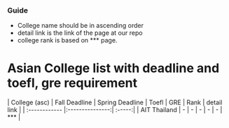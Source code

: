 
### Guide
  - College name should be in ascending order
  - detail link is the link of the page at our repo
  - college rank is based on *** page.

# Asian College list with deadline and toefl, gre requirement

| College (asc)  | Fall Deadline  | Spring Deadline | Toefl | GRE | Rank | detail link |
| :------------ |:---------------:| :-----:|
| AIT Thailand      | - | - | - | - | - | *** |